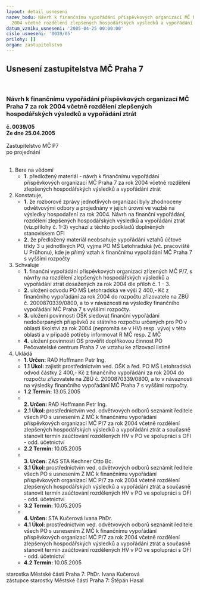```yaml
---
layout: detail_usneseni
nazev_bodu: Návrh k finančnímu vypořádání příspěvkových organizací MČ Praha 7 za rok
  2004 včetně rozdělení zlepšených hospodářských výsledků a vypořádání ztrát
datum_vzniku_usneseni: '2005-04-25 00:00:00'
cislo_usneseni: '0039/05'
prilohy: []
organ: zastupitelstvo
---
```

<div id="ucUsn_pList" class="usn">
	<span><h2>Usnesení zastupitelstva MČ Praha 7 </h2>
<br></span><div class="standBody">
<span><h3>Návrh k finančnímu vypořádání příspěvkových organizací MČ Praha 7 za rok 2004 včetně rozdělení zlepšených hospodářských výsledků a vypořádání ztrát</h3></span><div class="center">
		<strong>č. 0039/05</strong><br>
	</div>
<div class="center">
		<strong>Ze dne 25.04.2005</strong><br><br>
	</div>Zastupitelstvo MČ P7<br> po projednání<br><br><ol>
<li>Bere na vědomí<ul><li>
<strong>1.</strong> předložený materiál - návrh k finančnímu vypořádání příspěvkových organizací MČ Praha 7 za rok 2004 včetně rozdělení zlepšených hospodářských výsledků a vypořádání ztrát</li></ul>
</li>
<li>Konstatuje,<ul>
<li>
<strong>1.</strong> že rozborové zprávy jednotlivých organizací byly zhodnoceny odvětvovými odbory a projednány v jejich úrovni ve vazbě na výsledky hospodaření za rok 2004. Návrh na finanční vypořádání, rozdělení zlepšených hospodářských výsledků a vypořádání ztrát (viz.přílohy č. 1-3) vychází z těchto podkladů doplněných stanoviskem OFI</li>
<li>
<strong>2.</strong> že předložený materiál neobsahuje vypořádání vztahů účtové třídy 3 u jednotlivých PO,  vyjma PO MŠ Letohradská (vč. pracoviště U Průhonu), kde je přímý vztah k finančnímu vypořádání MČ Praha 7 s vyššími rozpočty</li>
</ul>
</li>
<li>Schvaluje<ul>
<li>
<strong>1.</strong> finanční vypořádání příspěvkových organizací zřízených MČ P/7, s návrhy na rozdělení zlepšených hospodářských výsledků a vypořádání ztrát dosažených za rok 2004 dle příloh č. 1 - 3.</li>
<li>
<strong>2.</strong> uložení odvodu PO MŠ Letohradská ve výši 2 400,- Kč z finančního vypořádání za rok 2004 do rozpočtu zřizovatele na  ZBÚ č. 2000870339/0800, a to  v návaznosti na výsledky finančního vypořádání MČ Praha 7 s vyššími rozpočty.</li>
<li>
<strong>3.</strong> uložení povinnosti OŠK sledovat finanční vypořádání nedočerpaných příspěvků ze státního rozpočtu určených pro PO v oblasti školství za rok 2004 (nepromítá se v HV) resp. vývoj v této oblasti a v případě potřeby informovat R MČ resp. Z MČ</li>
<li>
<strong>4.</strong> uložení povinnosti OS prověřit doplňkovou činnost PO Pečovatelské centrum Praha 7 ve vztahu ke zřizovací listině </li>
</ul>
</li>
<li>Ukládá<ul>
<li>
<strong>1. Určen: </strong>RAD Hoffmann Petr Ing.</li>
<li>
<strong>1.1 Úkol: </strong>zajistit prostřednictvím ved. OŠK a řed. PO MŠ Letohradská odvod částky 2 400,- Kč z finančního vypořádání za rok 2004 do rozpočtu zřizovatele na ZBÚ č. 2000870339/0800, a to  v návaznosti na výsledky finančního vypořádání MČ Praha 7 s vyššími rozpočty.</li>
<li>
<strong>1.2 Termín: </strong>13.05.2005</li>
<li>
<strong><br>2. Určen: </strong>RAD Hoffmann Petr Ing.</li>
<li>
<strong>2.1 Úkol: </strong>prostřednictvím ved. odvětvových odborů seznámit ředitele všech PO s usnesením Z MČ k finančnímu vypořádání příspěvkových organizací MČ P/7 za rok 2004 včetně rozdělení zlepšených hospodářských výsledků a vypořádání ztrát a současně stanovit termín zaúčtování rozdělených HV v PO ve spolupráci s OFI - odd. účetnictví</li>
<li>
<strong>2.2 Termín: </strong>10.05.2005</li>
<li>
<strong><br>3. Určen: </strong>ZAS STA Kechner Otto Bc.</li>
<li>
<strong>3.1 Úkol: </strong>prostřednictvím ved. odvětvových odborů seznámit ředitele všech PO s usnesením Z MČ k finančnímu vypořádání příspěvkových organizací MČ P/7 za rok 2004 včetně rozdělení zlepšených hospodářských výsledků a vypořádání ztrát a současně stanovit termín zaúčtování rozdělených HV v PO ve spolupráci s OFI - odd. účetnictví</li>
<li>
<strong>3.2 Termín: </strong>10.05.2005</li>
<li>
<strong><br>4. Určen: </strong>STA Kučerová Ivana PhDr.</li>
<li>
<strong>4.1 Úkol: </strong>prostřednictvím ved. odvětvových odborů seznámit ředitele všech PO s usnesením Z MČ k finančnímu vypořádání příspěvkových organizací MČ P/7 za rok 2004 včetně rozdělení zlepšených hospodářských výsledků a vypořádání ztrát a současně stanovit termín zaúčtování rozdělených HV v PO ve spolupráci s OFI - odd. účetnictví</li>
<li>
<strong>4.2 Termín: </strong>10.05.2005</li>
</ul>
</li>
</ol>starostka Městské části Praha 7: PhDr. Ivana Kučerová<br>zástupce starostky Městské části Praha 7: Štěpán Hasal
</div>
</div>